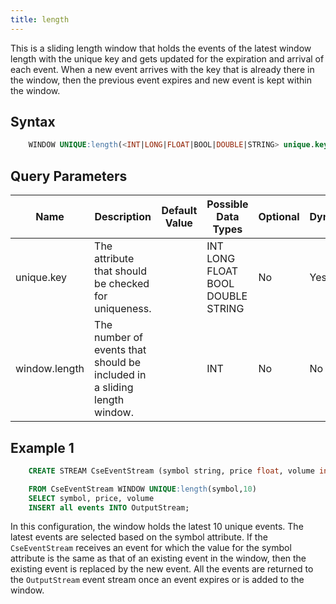 ```yaml
---
title: length
---
```


This is a sliding length window that holds the events of the latest window length with the unique key and gets updated for the expiration and arrival of each event. When a new event arrives with the key that is already there in the window, then the previous event expires and new event is kept within the window.

## Syntax

```sql
    WINDOW UNIQUE:length(<INT|LONG|FLOAT|BOOL|DOUBLE|STRING> unique.key, <INT> window.length)
```

## Query Parameters

| Name          | Description      | Default Value | Possible Data Types | Optional | Dynamic |
|---------------|-------------------------------------|---------------|------------------------------|----------|---------|
| unique.key    | The attribute that should be checked for uniqueness.       | | INT LONG FLOAT BOOL DOUBLE STRING | No       | Yes     |
| window.length | The number of events that should be included in a sliding length window. | | INT   | No       | No      |

## Example 1

```sql
    CREATE STREAM CseEventStream (symbol string, price float, volume int)

    FROM CseEventStream WINDOW UNIQUE:length(symbol,10)
    SELECT symbol, price, volume
    INSERT all events INTO OutputStream;
```

In this configuration, the window holds the latest 10 unique events. The latest events are selected based on the symbol attribute. If the `CseEventStream` receives an event for which the value for the symbol attribute is the same as that of an existing event in the window, then the existing event is replaced by the new event. All the events are returned to the `OutputStream` event stream once an event expires or is added to the window.
